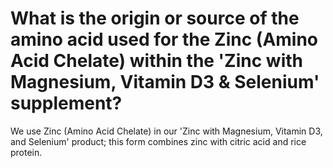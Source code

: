 # What is the origin or source of the amino acid used for the Zinc (Amino Acid Chelate) within the 'Zinc with Magnesium, Vitamin D3 & Selenium' supplement?

We use Zinc (Amino Acid Chelate) in our 'Zinc with Magnesium, Vitamin D3, and Selenium' product; this form combines zinc with citric acid and rice protein.